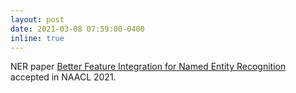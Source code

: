 ```yaml
---
layout: post
date: 2021-03-08 07:59:00-0400
inline: true
---
```


NER paper [Better Feature Integration for Named Entity Recognition](https://www.aclweb.org/anthology/2021.naacl-main.271.pdf) accepted in NAACL 2021. 
